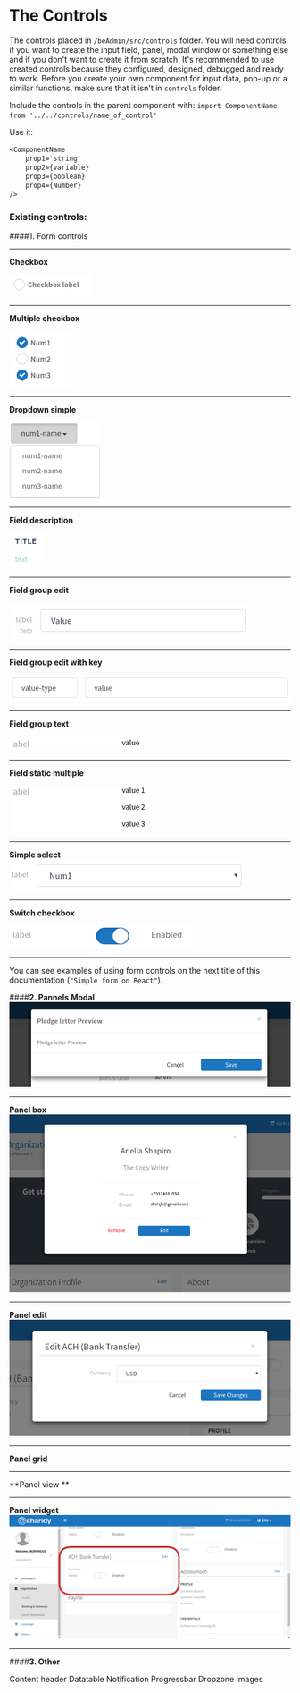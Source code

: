 # The Controls 

The controls placed in `/beAdmin/src/controls` folder. You will need controls if you want to create the input field, panel, modal window or something else and if you don't want to create it from scratch. 
It's recommended to use created controls because they configured, designed, debugged and ready to work. 
Before you create your own component for input data, pop-up or a similar functions, make sure that it isn't in `controls` folder. 

Include the controls in the parent component with: 
`import ComponentName from '../../controls/name_of_control'`

Use it: 

```
<ComponentName
    prop1='string'
    prop2={variable}
    prop3={boolean}
    prop4={Number}
/>

```


### Existing controls: 

####1. Form controls
___
**Checkbox**

![](/assets/1.png)
___
**Multiple checkbox**

![](/assets/2.png)
___

**Dropdown simple**

![](/assets/3.png)
___

**Field description**

![](/assets/4.png)
___

**Field group edit**

![](/assets/5.png)
___


**Field group edit with key**

![](/assets/6.png)
___

**Field group text**

![](/assets/7.png)
___

**Field static multiple**

![](/assets/8.png)
___

**Simple select**
![](/assets/9.png)
___

**Switch checkbox**

![](/assets/10.png)

___

You can see examples of using form controls on the next title of this documentation (`"Simple form on React"`).

####**2. Pannels**
**Modal**
![](/assets/111.png)
___

**Panel box**
![](/assets/122.png)
___

**Panel edit**
![](/assets/444.png)
___

**Panel grid**
___

**Panel view **
___

**Panel widget**
![](/assets/555.png)
___
####**3. Other**

Content header
Datatable
Notification
Progressbar
Dropzone images